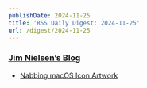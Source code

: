 ```yaml
---
publishDate: 2024-11-25
title: 'RSS Daily Digest: 2024-11-25'
url: /digest/2024-11-25
---
```


### [Jim Nielsen’s Blog](https://blog.jim-nielsen.com/)

  * [Nabbing macOS Icon Artwork](https://blog.jim-nielsen.com/2024/nabbing-macos-icons/)
  
